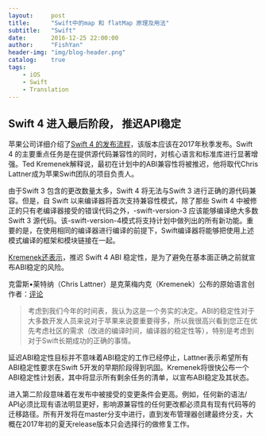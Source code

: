 ```yaml
---
layout:     post
title:      "Swift中的map 和 flatMap 原理及用法"
subtitle:   "Swift"
date:       2016-12-25 22:00:00
author:     "FishYan"
header-img: "img/blog-header.png" 
catalog:    true
tags:
    - iOS
    - Swift
    - Translation
---
```


## Swift 4 进入最后阶段， 推迟API稳定

苹果公司详细介绍了[Swift 4 的发布流程](1)，该版本应该在2017年秋季发布。Swift 4 的主要重点任务是在提供源代码兼容性的同时，对核心语言和标准库进行显著增强。Ted Kremenek解释说，最初在计划中的ABI兼容性将被推迟，他将取代Chris Lattner成为苹果Swift团队的项目负责人。

由于Swift 3 包含的更改数量太多，Swift 4 将无法与Swift 3 进行正确的源代码兼容。但是，自 Swift 以来编译器将首次支持兼容性模式，除了那些 Swift 4 中被修正的只有老编译器接受的错误代码之外，-swift-version-3 应该能够编译绝大多数Swift 3 源代码。该-swift-version-4模式将支持计划中做列出的所有新功能。重要的是，在使用相同的编译器进行编译的前提下，Swift编译器将能够把使用上述模式编译的框架和模块链接在一起。

[Kremenek还表示](2)，推迟 Swift 4 ABI 稳定性，是为了避免在基本面正确之前就宣布ABI稳定的风险。

克雷斯•莱特纳（Chris Lattner）是克莱梅内克（Kremenek）公布的原始语言创作者：[评论](3)

> 考虑到我们今年的时间表，我认为这是一个务实的决定。ABI的稳定性对于大多数开发人员来说对于苹果来说要重要得多，所以我很高兴看到您正在优先考虑社区的需求（改进的编译时间，编译器的稳定性等），特别是考虑到对于Swift长期成功的正确的事情。

延迟ABI稳定性目标并不意味着ABI稳定的工作已经停止，Lattner表示希望所有ABI稳定性要求在Swift 5开发的早期阶段得到巩固。Kremenek将很快公布一个ABI稳定性计划表，其中将显示所有剩余任务的清单，以宣布ABI稳定及其状态。

进入第二阶段意味着在发布中被接受的变更条件会更高。例如，任何新的语法/ API必须比现有语法明显更好，影响源兼容性的任何更改都必须具有现有代码等的迁移路径。所有开发将在master分支中进行，直到发布管理器创建最终分支，大概在2017年初的夏天release版本只会选择行的做修复工作。


[1]: https://swift.org/blog/swift-4-0-release-process/ "Swift 4 发布流程"
[2]: https://lists.swift.org/pipermail/swift-evolution/Week-of-Mon-20170213/032116.html "Kremenek还表示"
[3]: https://lists.swift.org/pipermail/swift-evolution/Week-of-Mon-20170213/032145.html "评论"